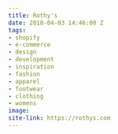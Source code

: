```yaml
---
title: Rothy's
date: 2018-04-03 14:46:00 Z
tags:
- shopify
- e-commerce
- design
- development
- inspiration
- fashion
- apparel
- footwear
- clothing
- womens
image: 
site-link: https://rothys.com
---
```


